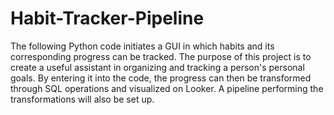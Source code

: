# Habit-Tracker-Pipeline
The following Python code initiates a GUI in which habits and its corresponding progress can be tracked. The purpose of this project is to create a useful assistant in organizing and tracking a person's personal goals. By entering it into the code, the progress can then be transformed through SQL operations and visualized on Looker. A pipeline performing the transformations will also be set up.
